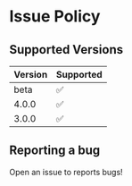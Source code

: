 # Issue Policy

## Supported Versions

| Version | Supported          |
| ------- | ------------------ |
| beta    | :white_check_mark: |
| 4.0.0   | :white_check_mark: |
| 3.0.0   | :white_check_mark: |

## Reporting a bug

Open an issue to reports bugs!
